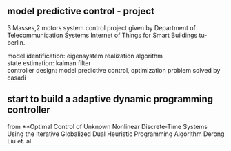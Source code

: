 ## model predictive control - project ##

3 Masses,2 motors system control project given by Department of Telecommunication Systems
Internet of Things for Smart Buildings tu-berlin.

model identification:  eigensystem realization algorithm  
state estimation:      kalman filter  
controller design:      model predictive control, optimization problem solved by casadi


## start to build a adaptive dynamic programming controller  
from **Optimal Control of Unknown Nonlinear Discrete‐Time Systems Using the Iterative Globalized Dual Heuristic Programming Algorithm Derong Liu et. al
